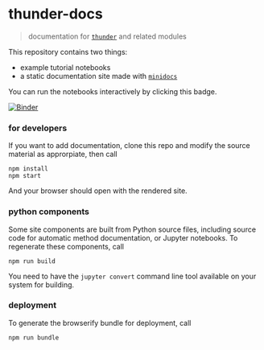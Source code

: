 # thunder-docs

> documentation for [`thunder`](https://github.com/thunder-project/thunder) and related modules

This repository contains two things:

- example tutorial notebooks
- a static documentation site made with [`minidocs`](https://github.com/freeman-lab/minidocs)

You can run the notebooks interactively by clicking this badge.

[![Binder](http://mybinder.org/badge.svg)](http://mybinder.org/repo/thunder-project/thunder-docs)

### for developers

If you want to add documentation, clone this repo and modify the source material as approrpiate, then call

```
npm install
npm start
```

And your browser should open with the rendered site.

### python components

Some site components are built from Python source files, including source code for automatic method documentation, or Jupyter notebooks. To regenerate these components, call

```
npm run build
```

You need to have the `jupyter convert` command line tool available on your system for building.

### deployment

To generate the browserify bundle for deployment, call

```
npm run bundle
```